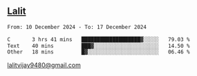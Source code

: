 ## [Lalit](https://lalit.sh)

<!--START_SECTION:waka-->

```txt
From: 10 December 2024 - To: 17 December 2024

C       3 hrs 41 mins   ███████████████████▓░░░░░   79.03 %
Text    40 mins         ███▓░░░░░░░░░░░░░░░░░░░░░   14.50 %
Other   18 mins         █▓░░░░░░░░░░░░░░░░░░░░░░░   06.46 %
```

<!--END_SECTION:waka-->

lalitvijay9480@gmail.com

